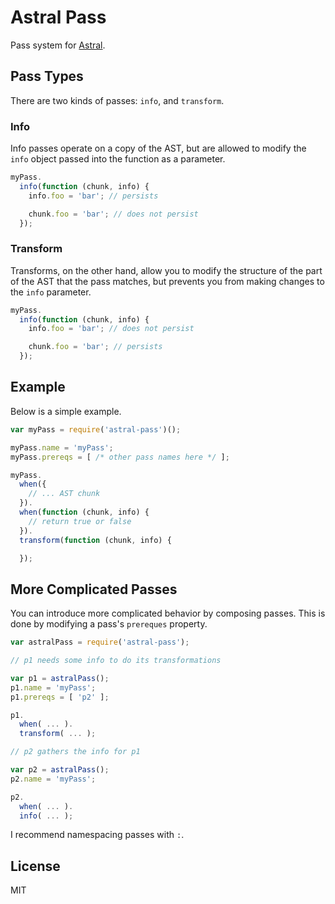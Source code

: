 # Astral Pass

Pass system for [Astral](https://github.com/btford/astral-pass).

## Pass Types

There are two kinds of passes: `info`, and `transform`.

### Info
Info passes operate on a copy of the AST,
but are allowed to modify the `info` object passed into the function as a parameter.

```javascript
myPass.
  info(function (chunk, info) {
    info.foo = 'bar'; // persists

    chunk.foo = 'bar'; // does not persist
  });
```

### Transform
Transforms, on the other hand, allow you to modify the structure of the part of the AST that the pass matches,
but prevents you from making changes to the `info` parameter.

```javascript
myPass.
  info(function (chunk, info) {
    info.foo = 'bar'; // does not persist

    chunk.foo = 'bar'; // persists
  });
```

## Example

Below is a simple example.

```javascript
var myPass = require('astral-pass')();

myPass.name = 'myPass';
myPass.prereqs = [ /* other pass names here */ ];

myPass.
  when({
    // ... AST chunk
  }).
  when(function (chunk, info) {
    // return true or false
  }).
  transform(function (chunk, info) {

  });
```

## More Complicated Passes

You can introduce more complicated behavior by composing passes.
This is done by modifying a pass's `prereques` property.

```javascript
var astralPass = require('astral-pass');

// p1 needs some info to do its transformations

var p1 = astralPass();
p1.name = 'myPass';
p1.prereqs = [ 'p2' ];

p1.
  when( ... ).
  transform( ... );

// p2 gathers the info for p1

var p2 = astralPass();
p2.name = 'myPass';

p2.
  when( ... ).
  info( ... );

```

I recommend namespacing passes with `:`.

## License
MIT
